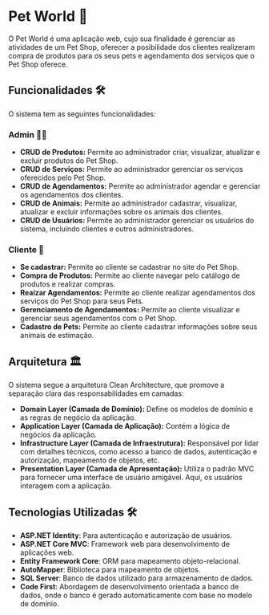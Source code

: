 # Pet World 🐾

O Pet World é uma aplicação web, cujo sua finalidade é gerenciar as atividades de um Pet Shop, oferecer a posibilidade dos clientes realizeram compra de produtos para os seus pets e agendamento dos serviços que o Pet Shop oferece.    

## Funcionalidades 🛠️

O sistema tem as seguintes funcionalidades:

### Admin 👨‍💼

- **CRUD de Produtos:** Permite ao administrador criar, visualizar, atualizar e excluir produtos do Pet Shop.
- **CRUD de Serviços:** Permite ao administrador gerenciar os serviços oferecidos pelo Pet Shop.
- **CRUD de Agendamentos:** Permite ao administrador agendar e gerenciar os agendamentos dos clientes.
- **CRUD de Animais:** Permite ao administrador cadastrar, visualizar, atualizar e excluir informações sobre os animais dos clientes.
- **CRUD de Usuários:** Permite ao administrador gerenciar os usuários do sistema, incluindo clientes e outros administradores.

### Cliente 🐶
- **Se cadastrar:** Permite ao cliente se cadastrar no site do Pet Shop.
- **Compra de Produtos:** Permite ao cliente navegar pelo catálogo de produtos e realizar compras.
- **Reaizar Agendamentos:** Permite ao cliente realizar agendamentos dos serviços do Pet Shop para seus Pets.
- **Gerenciamento de Agendamentos:** Permite ao cliente visualizar e gerenciar seus agendamentos com o Pet Shop.
- **Cadastro de Pets:** Permite ao cliente cadastrar informações sobre seus animais de estimação.

## Arquitetura 🏛️

O sistema segue a arquitetura Clean Architecture, que promove a separação clara das responsabilidades em camadas:

- **Domain Layer (Camada de Domínio):** Define os modelos de domínio e as regras de negócio da aplicação.
- **Application Layer (Camada de Aplicação):** Contém a lógica de negócios da aplicação. 
- **Infrastructure Layer (Camada de Infraestrutura):** Responsável por lidar com detalhes técnicos, como acesso a banco de dados, autenticação e autorização, mapeamento de objetos, etc.
- **Presentation Layer (Camada de Apresentação):** Utiliza o padrão MVC para fornecer uma interface de usuário amigável. Aqui, os usuários interagem com a aplicação.

## Tecnologias Utilizadas 🛠️

- **ASP.NET Identity**: Para autenticação e autorização de usuários.
- **ASP.NET Core MVC**: Framework web para desenvolvimento de aplicações web.
- **Entity Framework Core**: ORM para mapeamento objeto-relacional.
- **AutoMapper**: Biblioteca para mapeamento de objetos.
- **SQL Server**: Banco de dados utilizado para armazenamento de dados.
- **Code First**: Abordagem de desenvolvimento orientada a banco de dados, onde o banco é gerado automaticamente com base no modelo de domínio.
